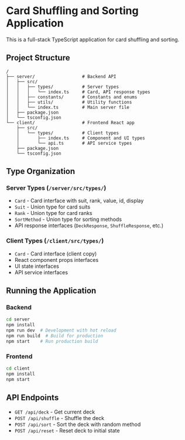# Card Shuffling and Sorting Application

This is a full-stack TypeScript application for card shuffling and sorting.

## Project Structure

```
/
├── server/                  # Backend API
│   ├── src/
│   │   ├── types/           # Server types
│   │   │   └── index.ts     # Card, API response types
│   │   ├── constants/       # Constants and enums
│   │   ├── utils/           # Utility functions
│   │   └── index.ts         # Main server file
│   ├── package.json
│   └── tsconfig.json
└── client/                  # Frontend React app
    ├── src/
    │   └── types/           # Client types
    │       ├── index.ts     # Component and UI types
    │       └── api.ts       # API service types
    ├── package.json
    └── tsconfig.json
```

## Type Organization

### Server Types (`/server/src/types/`)
- `Card` - Card interface with suit, rank, value, id, display
- `Suit` - Union type for card suits
- `Rank` - Union type for card ranks
- `SortMethod` - Union type for sorting methods
- API response interfaces (`DeckResponse`, `ShuffleResponse`, etc.)

### Client Types (`/client/src/types/`)
- `Card` - Card interface (client copy)
- React component props interfaces
- UI state interfaces
- API service interfaces

## Running the Application

### Backend
```bash
cd server
npm install
npm run dev  # Development with hot reload
npm run build  # Build for production
npm start    # Run production build
```

### Frontend
```bash
cd client
npm install
npm start
```

## API Endpoints

- `GET /api/deck` - Get current deck
- `POST /api/shuffle` - Shuffle the deck
- `POST /api/sort` - Sort the deck with random method
- `POST /api/reset` - Reset deck to initial state